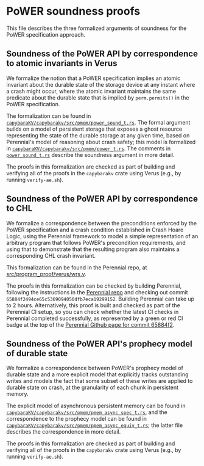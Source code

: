 # PoWER soundness proofs

This file describes the three formalized arguments of soundness for the
PoWER specification approach.

## Soundness of the PoWER API by correspondence to atomic invariants in Verus

We formalize the notion that a PoWER specification implies an atomic invariant
about the durable state of the storage device at any instant where a crash might
occur, where the atomic invariant maintains the same predicate about the durable
state that is implied by `perm.permits()` in the PoWER specification.

The formalization can be found in
[`capybaraKV/capybarakv/src/pmem/power_sound_t.rs`](../capybaraKV/capybarakv/src/pmem/power_sound_t.rs).
The
formal argument builds on a model of persistent storage that exposes a ghost
resource representing the state of the durable storage at any given time, based
on Perennial's model of reasoning about crash safety; this model is formalized
in
[`capybaraKV/capybarakv/src/pmem/power_t.rs`](../capybaraKV/capybarakv/src/pmem/power_t.rs).
The comments in
[`power_sound_t.rs`](../capybaraKV/capybarakv/src/pmem/power_sound_t.rs)
describe the soundness argument in more detail.

The proofs in this formalization are checked as part of building and
verifying all of the proofs in the `capybarakv` crate using Verus
(e.g., by running `verify-ae.sh`).

## Soundness of the PoWER API by correspondence to CHL

We formalize a correspondence between the preconditions enforced by the PoWER
specification and a crash condition established in Crash Hoare Logic, using the
Perennial framework to model a simple representation of an arbitrary program
that follows PoWER's precondition requirements, and using that to demonstrate
that the resulting program also maintains a corresponding CHL crash invariant.

This formalization can be found in the Perennial repo, at [src/program_proof/verus/wrs.v](https://github.com/mit-pdos/perennial/blob/65884f2494ce65c5369094050dfb7eca19299152/src/program_proof/verus/wrs.v).

The proofs in this formalization can be checked by building
Perennial, following the instructions in the [Perennial
repo](https://github.com/mit-pdos/perennial) and checking out commit `65884f2494ce65c5369094050dfb7eca19299152`.
Building Perennial can take up to 2 hours. Alternatively, this
proof is built and checked as part of the Perennial CI setup, so you can
check whether the latest CI checks in Perennial completed successfully,
as represented by a green or red CI badge at the top of the [Perennial
Github page for commit 65884f2](https://github.com/mit-pdos/perennial/tree/65884f2494ce65c5369094050dfb7eca19299152).

## Soundness of the PoWER API's prophecy model of durable state

We formalize a correspondence between PoWER's prophecy model of durable
state and a more explicit model that explicitly tracks outstanding
writes and models the fact that some subset of these writes are applied
to durable state on crash, at the granularity of each chunk in persistent
memory.

The explicit model of asynchronous persistent memory can be found in
[`capybaraKV/capybarakv/src/pmem/pmem_async_spec_t.rs`](../capybaraKV/capybarakv/src/pmem/pmem_async_spec_t.rs),
and the correspondence to the prophecy model can be found in
[`capybaraKV/capybarakv/src/pmem/pmem_async_equiv_t.rs`](../capybaraKV/capybarakv/src/pmem/pmem_async_equiv_t.rs);
the latter file describes the correspondence in more detail.

The proofs in this formalization are checked as part of building and
verifying all of the proofs in the `capybarakv` crate using Verus
(e.g., by running `verify-ae.sh`).
